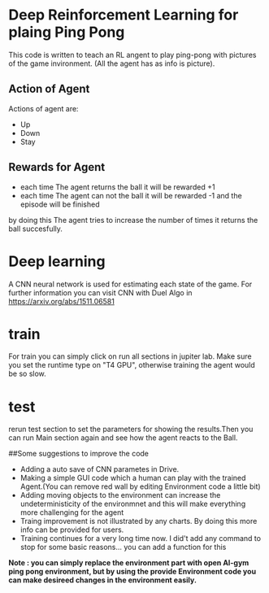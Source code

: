 # Deep Reinforcement Learning for plaing Ping Pong
This code is written to teach an RL angent to play ping-pong with pictures of the game invironment. (All the agent has as info is picture).

## Action of Agent
Actions of agent are:


*   Up
*   Down
*   Stay

## Rewards for Agent
*   each time The agent returns the ball it will be rewarded +1
*   each time The agent can not the ball it will be rewarded -1 and the episode will be finished

by doing this The agent tries to increase the number of times it returns the ball succesfully.


# Deep learning
A CNN neural network is used for estimating each state of the game. For further information you can visit CNN with Duel Algo in https://arxiv.org/abs/1511.06581 

# train
For train you can simply click on run all sections in jupiter lab. Make sure you set the runtime type on "T4 GPU", otherwise training the agent would be so slow.

# test
rerun test section to set the parameters for showing the results.Then you can run Main section again and see how the agent reacts to the Ball.





##Some suggestions to improve the code


*   Adding a auto save of CNN parametes in Drive.
*   Making a simple GUI code which a human can play with the trained Agent.(You can remove red wall by editing Environment code a little bit)
*   Adding moving objects to the environment can increase the undeterministicity of the environmnet and this will make everything more challenging for the agent
*   Traing improvement is not illustrated by any charts. By doing this more info can be provided for users.
*   Training continues for a very long time now. I did't add any command to stop for some basic reasons... you can add a function for this 


 **Note : you can simply replace the environment part with open AI-gym ping pong environment, but by using the provide Environment code you can make desireed changes in the environment easily.**

